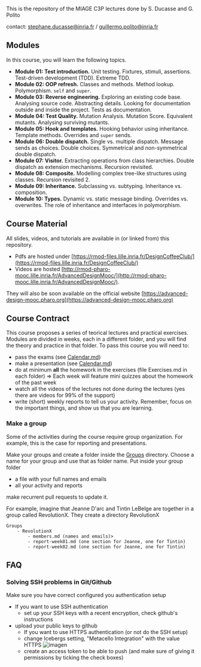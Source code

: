 This is the repository of the MIAGE C3P lectures done by S. Ducasse and G. Polito

contact: stephane.ducasse@inria.fr / guillermo.polito@inria.fr

## Modules

In this course, you will learn the following topics.

- **Module 01: Test introduction.** Unit testing. Fixtures, stimuli, assertions. Test-driven development (TDD). Extreme TDD.
- **Module 02: OOP refresh.** Classes and methods. Method lookup. Polymorphism. `self` and `super`.
- **Module 03: Reverse engineering.** Exploring an existing code base. Analysing source code. Abstracting details. Looking for documentation outside and inside the project. Tests as documentation.
- **Module 04: Test Quality.** Mutation Analysis. Mutation Score. Equivalent mutants. Analysing surviving mutants.
- **Module 05: Hook and templates.** Hooking behavior using inheritance. Template methods. Overrides and `super` sends.
- **Module 06: Double dispatch.** Single vs. multiple dispatch. Message sends as choices. Double choices. Symmetrical and non-symmetrical double dispatch.
- **Module 07: Visitor.** Extracting operations from class hierarchies. Double dispatch as extension mechanisms. Recursion revisited.
- **Module 08: Composite.** Modelling complex tree-like structures using classes. Recursion revisited 2.
- **Module 09: Inheritance.** Subclassing vs. subtyping. Inheritance vs. composition.
- **Module 10: Types.** Dynamic vs. static message binding. Overrides vs. overwrites. The role of inheritance and interfaces in polymorphism.

## Course Material

All slides, videos, and tutorials are available in (or linked from) this repository.

- Pdfs are hosted under [https://rmod-files.lille.inria.fr/DesignCoffeeClub/](https://rmod-files.lille.inria.fr/DesignCoffeeClub/)
- Videos are hosted [http://rmod-pharo-mooc.lille.inria.fr/AdvancedDesignMooc/](http://rmod-pharo-mooc.lille.inria.fr/AdvancedDesignMooc/).

They will also be soon available on the official website [https://advanced-design-mooc.pharo.org](https://advanced-design-mooc.pharo.org)



## Course Contract

This course proposes a series of teorical lectures and practical exercises.
Modules are divided in weeks, each in a different folder, and you will find the theory and practice in that folder.
To pass this course you will need to:
 - pass the exams (see [Calendar.md](Calendar.md))
 - make a presentation (see [Calendar.md](Calendar.md))
 - do at minimum **all** the homework in the exercises (file Exercises.md in each folder)
	=> Each week will feature mini quizzes about the homework of the past week
 - watch all the videos of the lectures not done during the lectures (yes there are videos for 99% of the support)
 - write (short) weekly reports to tell us your activity. Remember, focus on the important things, and show us that you are learning.

### Make a group

Some of the activities during the course require group organization.
For example, this is the case for reporting and presentations.

Make your groups and create a folder inside the [Groups](Groups) directory.
Choose a name for your group and use that as folder name.
Put inside your group folder
 - a file with your full names and emails
 - all your activity and reports
 
make recurrent pull requests to update it.

For example, imagine that Jeanne D'arc and Tintin LeBelge are together in a group called RevolutionX.
They create a directory RevolutionX

```
Groups
    - RevolutionX
        - members.md (names and emails)>
        - report-week01.md (one section for Jeanne, one for Tintin)
        - report-week02.md (one section for Jeanne, one for Tintin)
```


## FAQ

### Solving SSH problems in Git/Github

Make sure you have correct configured you authentication setup
- If you want to use SSH authentication
    - set up your SSH keys with a recent encryption, check github's instructions
- upload your public keys to github
    - If you want to use HTTPS authentication (or not do the SSH setup)
    - change Icebergs setting, "Metacello Integration" with the value HTTPS
    ![imagen](https://user-images.githubusercontent.com/708322/197169064-c6bf0bd2-762c-4bbe-b48c-daedb2d3aeef.png)
	- create an access token to be able to push (and make sure of giving it permissions by ticking the check boxes)

